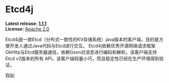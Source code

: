 Etcd4j
====

**Latest release: [1.1.1]()**<br/>
**License:** [Apache 2.0](http://www.apache.org/licenses/LICENSE-2.0)

Etcd4j是一款Etcd（分布式一致性的KV存储系统）java版本的客户端，目的是方便开发人通过Java代码与Etcd进行交互。
Etcd4j依赖优秀开源网络请求框架OkHttp与Etcd服务器通信，依赖Gson对消息进行编码和解析。该客户端支持Etcd v2版本的所有
API。该客户端轻量小巧，而且稳定性已经在生产环境得到验证。

[Wiki](https://github.com/MengZhi825/etcd4j/wiki)

